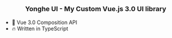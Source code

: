 <p align="center" style="font-size: large; font-weight: bold">Yonghe UI - My Custom Vue.js 3.0 UI library</p>

* 💪 Vue 3.0 Composition API
* 🔥 Written in TypeScript


